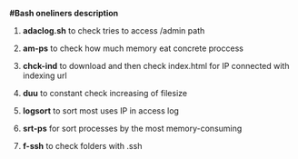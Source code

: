 
**#Bash oneliners description**


1. **adaclog.sh** to check tries to access /admin path 

2. **am-ps** to check how much memory eat concrete proccess

3. **chck-ind** to download and then check index.html for IP connected with indexing url

4. **duu** to constant check increasing of filesize

5. **logsort** to sort most uses IP in access log

6. **srt-ps** for sort processes by the most memory-consuming

7. **f-ssh** to check folders with .ssh
